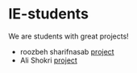# IE-students

We are students with great projects!

- roozbeh sharifnasab [project](https://github.com/rsharifnasab/os_project)
- Ali Shokri [project](https://github.com/alishokri1661s/LL1-Parser)
